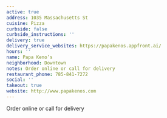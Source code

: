 ```yaml
---
active: true
address: 1035 Massachusetts St
cuisine: Pizza
curbside: false
curbside_instructions: ''
delivery: true
delivery_service_websites: https://papakenos.appfront.ai/
hours: ''
name: Papa Keno’s
neighborhood: Downtown
notes: Order online or call for delivery
restaurant_phone: 785-841-7272
social: ''
takeout: true
website: http://www.papakenos.com
---
```


Order online or call for delivery